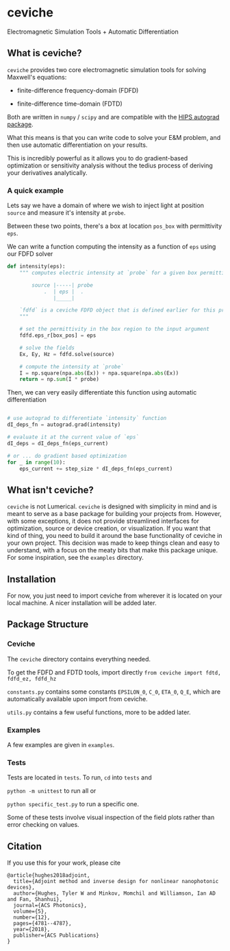 # ceviche
Electromagnetic Simulation Tools + Automatic Differentiation

## What is ceviche?

`ceviche` provides two core electromagnetic simulation tools for solving Maxwell's equations:

- finite-difference frequency-domain (FDFD)

- finite-difference time-domain (FDTD)

Both are written in `numpy` / `scipy` and are compatible with the [HIPS autograd package](https://github.com/HIPS/autograd).

What this means is that you can write code to solve your E&M problem, and then use automatic differentiation on your results.

This is incredibly powerful as it allows you to do gradient-based optimization or sensitivity analysis without the tedius process of deriving your derivatives analytically.

### A quick example

Lets say we have a domain of where we wish to inject light at position `source` and measure it's intensity at `probe`.

Between these two points, there's a box at location `pos_box` with permittivity `eps`.

We can write a function computing the intensity as a function of `eps` using our FDFD solver

```python
def intensity(eps):
    """ computes electric intensity at `probe` for a given box permittivity of `eps`

        source |-----| probe
            .  | eps |  .
               |_____|

    `fdfd` is a ceviche FDFD object that is defined earlier for this problem ^
    """

    # set the permittivity in the box region to the input argument
    fdfd.eps_r[box_pos] = eps

    # solve the fields
    Ex, Ey, Hz = fdfd.solve(source)

    # compute the intensity at `probe`
    I = np.square(npa.abs(Ex)) + npa.square(npa.abs(Ex))
    return = np.sum(I * probe)
```

Then, we can very easily differentiate this function using automatic differentiation

```python

# use autograd to differentiate `intensity` function
dI_deps_fn = autograd.grad(intensity)

# evaluate it at the current value of `eps`
dI_deps = dI_deps_fn(eps_current)

# or ... do gradient based optimization
for _ in range(10):
    eps_current += step_size * dI_deps_fn(eps_current)
```

## What isn't ceviche?

`ceviche` is not Lumerical.  `ceviche` is designed with simplicity in mind and is meant to serve as a base package for building your projects from.  However, with some exceptions, it does not provide streamlined interfaces for optimization, source or device creation, or visualization.  If you want that kind of thing, you need to build it around the base functionality of ceviche in your own project.  This decision was made to keep things clean and easy to understand, with a focus on the meaty bits that make this package unique.  For some inspiration, see the `examples` directory.

## Installation

For now, you just need to import ceviche from wherever it is located on your local machine.   A nicer installation will be added later.

## Package Structure

### Ceviche

The `ceviche` directory contains everything needed.

To get the FDFD and FDTD tools, import directly `from ceviche import fdtd, fdfd_ez, fdfd_hz`

`constants.py` contains some constants `EPSILON_0`, `C_0`, `ETA_0`, `Q_E`, which are automatically available upon import from ceviche.

`utils.py` contains a few useful functions, more to be added later.

### Examples

A few examples are given in `examples`.

### Tests

Tests are located in `tests`.  To run, `cd` into `tests` and

 `python -m unittest` to run all or

 `python specific_test.py` to run a specific one.

Some of these tests involve visual inspection of the field plots rather than error checking on values.

## Citation

If you use this for your work, please cite

    @article{hughes2018adjoint,
      title={Adjoint method and inverse design for nonlinear nanophotonic devices},
      author={Hughes, Tyler W and Minkov, Momchil and Williamson, Ian AD and Fan, Shanhui},
      journal={ACS Photonics},
      volume={5},
      number={12},
      pages={4781--4787},
      year={2018},
      publisher={ACS Publications}
    }
